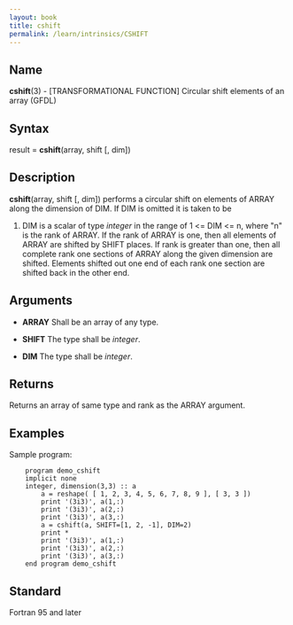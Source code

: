 ```yaml
---
layout: book
title: cshift
permalink: /learn/intrinsics/CSHIFT
---
```

## __Name__

__cshift__(3) - \[TRANSFORMATIONAL FUNCTION\] Circular shift elements of an array
(GFDL)

## __Syntax__

result = __cshift__(array, shift \[, dim\])

## __Description__

__cshift__(array, shift \[, dim\]) performs a circular shift on elements
of ARRAY along the dimension of DIM. If DIM is omitted it is taken to be
1. DIM is a scalar of type _integer_ in the range of 1 \<= DIM \<= n,
where "n" is the rank of ARRAY. If the rank of ARRAY is one, then all
elements of ARRAY are shifted by SHIFT places. If rank is greater than
one, then all complete rank one sections of ARRAY along the given
dimension are shifted. Elements shifted out one end of each rank one
section are shifted back in the other end.

## __Arguments__

  - __ARRAY__
    Shall be an array of any type.

  - __SHIFT__
    The type shall be _integer_.

  - __DIM__
    The type shall be _integer_.

## __Returns__

Returns an array of same type and rank as the ARRAY argument.

## __Examples__

Sample program:

```
    program demo_cshift
    implicit none
    integer, dimension(3,3) :: a
        a = reshape( [ 1, 2, 3, 4, 5, 6, 7, 8, 9 ], [ 3, 3 ])
        print '(3i3)', a(1,:)
        print '(3i3)', a(2,:)
        print '(3i3)', a(3,:)
        a = cshift(a, SHIFT=[1, 2, -1], DIM=2)
        print *
        print '(3i3)', a(1,:)
        print '(3i3)', a(2,:)
        print '(3i3)', a(3,:)
    end program demo_cshift
```

## __Standard__

Fortran 95 and later
